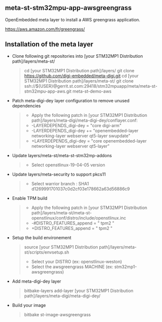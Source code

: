 ## meta-st-stm32mpu-app-awsgreengrass

OpenEmbedded meta layer to install a AWS greengrass application.

https://aws.amazon.com/fr/greengrass/

## Installation of the meta layer

* Clone following git repositories into [your STM32MP1 Distribution path]/layers/meta-st/
   > cd [your STM32MP1 Distribution path]/layers/
   > git clone https://github.com/digi-embedded/meta-digi.git
   > cd [your STM32MP1 Distribution path]/layers/meta-st/
   > git clone ssh://${USER}@gerrit.st.com:29418/stm32mpuapp/meta/meta-st-stm32mpu-app-aws.git meta-st-demo-aws

* Patch meta-digi-dey layer configuration to remove unused dependencies
   > * Apply the following patch in [your STM32MP1 Distribution path]/layers/meta-digi/meta-digi-dey/conflayer.conf:
   > * -LAYERDEPENDS_digi-dey  = "core digi-arm"
   > * -LAYERDEPENDS_digi-dey += "openembedded-layer networking-layer webserver qt5-layer swupdate"
   > * +LAYERDEPENDS_digi-dey  = "core openembedded-layer networking-layer webserver qt5-layer"

* Update layers/meta-st/meta-st-stm32mp-addons
   > * Select openstlinux-19-04-05 version

* Update layers/meta-security to support pkcs11
   > * Select warrior branch : SHA1 d1269991701037c0d2cf03e178662a63d56886c9

* Enable TPM build
   > * Apply the following patch in [your STM32MP1 Distribution path]/layers/meta-st/meta-st-openstlinux/conf/distro/include/openstlinux.inc
   > * -#DISTRO_FEATURES_append = " tpm2 "
   > * +DISTRO_FEATURES_append = " tpm2 "

* Setup the build environement
   > source [your STM32MP1 Distribution path]/layers/meta-st/scripts/envsetup.sh
   > * Select your DISTRO (ex: openstlinux-weston)
   > * Select the awsgreengrass MACHINE (ex: stm32mp1-awsgreengrass)

* Add meta-digi-dey layer
   > bitbake-layers add-layer [your STM32MP1 Distribution path]/layers/meta-digi/meta-digi-dey/

* Build your image
   > bitbake st-image-awsgreengrass
